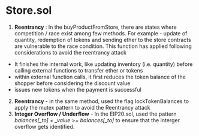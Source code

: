 # Store.sol
1. **Reentrancy** : In the buyProductFromStore, there are states where competition / race exist among few methods. For example - update of quantity, redemption of tokens and sending ether to the store contracts are vulnerable to the race condition. This function has applied following considerations to avoid the reentrancy attack  
  - It finishes the internal work, like updating inventory (i.e. quantity) before calling external functions to transfer ether or tokens
  - within external function calls, it first reduces the token balance of the shopper before considering the discount value
  - issues new tokens when the payment is successful
2. **Reentrancy** - in the same method, used the flag lockTokenBalances to apply the mutex pattern to avoid the Reentrancy attack
3. **Integer Overflow / Underflow** - In the EIP20.sol, used the pattern *balances[_to] + _value >= balances[_to]* to ensure that the interger overflow gets identified. 
